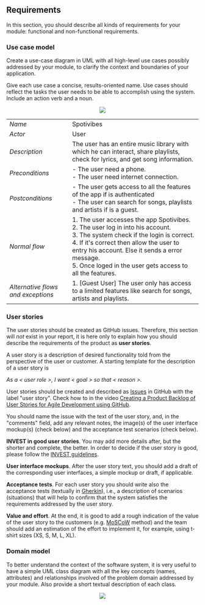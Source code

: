 
## Requirements

In this section, you should describe all kinds of requirements for your module: functional and non-functional requirements.

### Use case model 

Create a use-case diagram in UML with all high-level use cases possibly addressed by your module, to clarify the context and boundaries of your application.

Give each use case a concise, results-oriented name. Use cases should reflect the tasks the user needs to be able to accomplish using the system. Include an action verb and a noun. 

 <p align="center" justify="center">
  <img src="https://github.com/FEUP-LEIC-ES-2022-23/2LEIC10T1/blob/main/images/UMLReq.png"/>
</p>

|||
| --- | --- |
| *Name* | Spotivibes |
| *Actor* |  User | 
| *Description* | The user has an entire music library with which he can interact, share playlists, check for lyrics, and get song information. |
| *Preconditions* | - The user need a phone. <br> - The user need internet connection. |
| *Postconditions* | - The user gets access to all the features of the app if is authenticated <br> - The user can search for songs, playlists and artists if is a guest. |
| *Normal flow* | 1. The user accesses the app Spotivibes.<br> 2. The user log in into his account.<br> 3. The system check if the login is correct.<br> 4. If it's correct then allow the user to entry his account. Else it sends a error message. <br> 5. Once loged in the user gets access to all the features. |
| *Alternative flows and exceptions* | 1. [Guest User] The user only has access to a limited features like search for songs, artists and playlists. |

### User stories
The user stories should be created as GitHub issues. Therefore, this section will *not* exist in your report, it is here only to explain how you should describe the requirements of the product as **user stories**. 

A user story is a description of desired functionality told from the perspective of the user or customer. A starting template for the description of a user story is 

*As a < user role >, I want < goal > so that < reason >.*

User stories should be created and described as [Issues](https://github.com/FEUP-LEIC-ES-2022-23/templates/issues) in GitHub with the label "user story". Check how to in the video [Creating a Product Backlog of User Stories for Agile Development using GitHub](https://www.youtube.com/watch?v=m8ZxTHSKSKE).

You should name the issue with the text of the user story, and, in the "comments" field, add any relevant notes, the image(s) of the user interface mockup(s) (check below) and the acceptance test scenarios (check below). 

**INVEST in good user stories**. 
You may add more details after, but the shorter and complete, the better. In order to decide if the user story is good, please follow the [INVEST guidelines](https://xp123.com/articles/invest-in-good-stories-and-smart-tasks/).

**User interface mockups**.
After the user story text, you should add a draft of the corresponding user interfaces, a simple mockup or draft, if applicable.

**Acceptance tests**.
For each user story you should write also the acceptance tests (textually in [Gherkin](https://cucumber.io/docs/gherkin/reference/)), i.e., a description of scenarios (situations) that will help to confirm that the system satisfies the requirements addressed by the user story.

**Value and effort**.
At the end, it is good to add a rough indication of the value of the user story to the customers (e.g. [MoSCoW](https://en.wikipedia.org/wiki/MoSCoW_method) method) and the team should add an estimation of the effort to implement it, for example, using t-shirt sizes (XS, S, M, L, XL).



### Domain model

To better understand the context of the software system, it is very useful to have a simple UML class diagram with all the key concepts (names, attributes) and relationships involved of the problem domain addressed by your module. 
Also provide a short textual description of each class. 

 <p align="center" justify="center">
  <img src="https://github.com/FEUP-LEIC-ES-2022-23/2LEIC10T1/blob/main/images/UML_page-0001.jpg"/>
</p>
